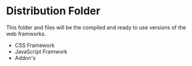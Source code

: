 # Distribution Folder

This folder and files will be the compiled and ready to use versions of the web framworks.

* CSS Framework
* JavaScript Framwork
* Addon's
